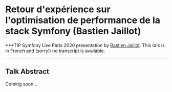 # Retour d'expérience sur l'optimisation de performance de la stack Symfony (Bastien Jaillot)

***TIP
Symfony Live Paris 2020 presentation by [Bastien Jaillot](https://connect.symfony.com/profile/bastnic).
This talk is in French and (sorry!) no transcript is available.
***

## Talk Abstract

Coming soon...